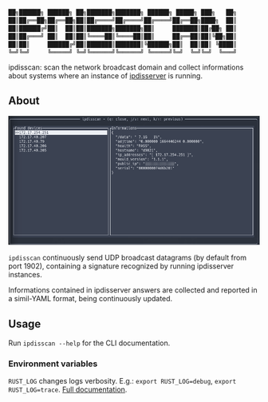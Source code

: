 ```
██╗██████╗ ██████╗ ██╗███████╗███████╗ ██████╗ █████╗ ███╗   ██╗
██║██╔══██╗██╔══██╗██║██╔════╝██╔════╝██╔════╝██╔══██╗████╗  ██║
██║██████╔╝██║  ██║██║███████╗███████╗██║     ███████║██╔██╗ ██║
██║██╔═══╝ ██║  ██║██║╚════██║╚════██║██║     ██╔══██║██║╚██╗██║
██║██║     ██████╔╝██║███████║███████║╚██████╗██║  ██║██║ ╚████║
╚═╝╚═╝     ╚═════╝ ╚═╝╚══════╝╚══════╝ ╚═════╝╚═╝  ╚═╝╚═╝  ╚═══╝
```

<!--Font: ANSI Shadow-->

ipdisscan: scan the network broadcast domain and collect informations about
systems where an instance of [ipdisserver](../ipdisserver/README.md) is
running.

## About

![ipdisscan screenshot](./assets/screenshots/ipdisscan.png)

`ipdisscan` continuously send UDP broadcast datagrams (by default from port
1902), containing a signature recognized by running ipdisserver instances.

Informations contained in ipdisserver answers are collected and reported in a
simil-YAML format, being continuously updated.

## Usage

Run `ipdisscan --help` for the CLI documentation.

### Environment variables

`RUST_LOG` changes logs verbosity.
E.g.:
`export RUST_LOG=debug`,
`export RUST_LOG=trace`.
[Full documentation](https://docs.rs/tracing-subscriber/latest/tracing_subscriber/filter/struct.EnvFilter.html#directives).
